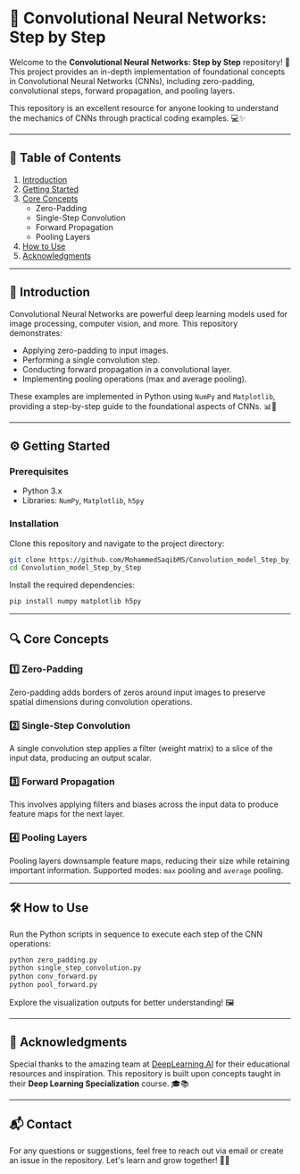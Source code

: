 # 🧠 Convolutional Neural Networks: Step by Step

Welcome to the **Convolutional Neural Networks: Step by Step** repository! 🚀 This project provides an in-depth implementation of foundational concepts in Convolutional Neural Networks (CNNs), including zero-padding, convolutional steps, forward propagation, and pooling layers. 

This repository is an excellent resource for anyone looking to understand the mechanics of CNNs through practical coding examples. 💻✨

---

## 📖 Table of Contents
1. [Introduction](#introduction)
2. [Getting Started](#getting-started)
3. [Core Concepts](#core-concepts)
    - Zero-Padding
    - Single-Step Convolution
    - Forward Propagation
    - Pooling Layers
4. [How to Use](#how-to-use)
5. [Acknowledgments](#acknowledgments)

---

## 🌟 Introduction

Convolutional Neural Networks are powerful deep learning models used for image processing, computer vision, and more. This repository demonstrates:
- Applying zero-padding to input images.
- Performing a single convolution step.
- Conducting forward propagation in a convolutional layer.
- Implementing pooling operations (max and average pooling).

These examples are implemented in Python using `NumPy` and `Matplotlib`, providing a step-by-step guide to the foundational aspects of CNNs. 📊📸

---

## ⚙️ Getting Started

### Prerequisites
- Python 3.x
- Libraries: `NumPy`, `Matplotlib`, `h5py`

### Installation
Clone this repository and navigate to the project directory:
```bash
git clone https://github.com/MohammedSaqibMS/Convolution_model_Step_by_Step.git
cd Convolution_model_Step_by_Step
```

Install the required dependencies:
```bash
pip install numpy matplotlib h5py
```

---

## 🔍 Core Concepts

### 1️⃣ Zero-Padding
Zero-padding adds borders of zeros around input images to preserve spatial dimensions during convolution operations. 

### 2️⃣ Single-Step Convolution
A single convolution step applies a filter (weight matrix) to a slice of the input data, producing an output scalar.

### 3️⃣ Forward Propagation
This involves applying filters and biases across the input data to produce feature maps for the next layer.

### 4️⃣ Pooling Layers
Pooling layers downsample feature maps, reducing their size while retaining important information. Supported modes: `max` pooling and `average` pooling.

---

## 🛠️ How to Use

Run the Python scripts in sequence to execute each step of the CNN operations:
```bash
python zero_padding.py
python single_step_convolution.py
python conv_forward.py
python pool_forward.py
```

Explore the visualization outputs for better understanding! 🖼️

---

## 🙌 Acknowledgments

Special thanks to the amazing team at [DeepLearning.AI](https://www.deeplearning.ai/courses/deep-learning-specialization/) for their educational resources and inspiration. This repository is built upon concepts taught in their **Deep Learning Specialization** course. 🎓📚

---

## 📬 Contact

For any questions or suggestions, feel free to reach out via email or create an issue in the repository. Let's learn and grow together! 🌱✨
